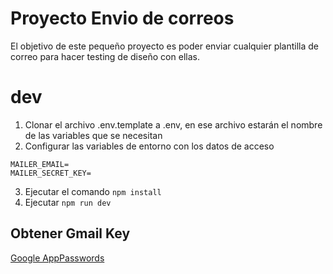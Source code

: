 # Proyecto Envio de correos

El objetivo de este pequeño proyecto es poder enviar cualquier plantilla de correo para hacer testing de diseño con ellas.

# dev
1. Clonar el archivo .env.template a .env, en ese archivo estarán el nombre de las variables que se necesitan
2. Configurar las variables de entorno con los datos de acceso
```
MAILER_EMAIL=
MAILER_SECRET_KEY=
```
3. Ejecutar el comando ```npm install```
4. Ejecutar ```npm run dev```


## Obtener Gmail Key
[Google AppPasswords](https://myaccount.google.com/u/0/apppasswords)